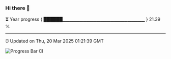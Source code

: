 ### Hi there 👋

⏳ Year progress { ██████▁▁▁▁▁▁▁▁▁▁▁▁▁▁▁▁▁▁▁▁▁▁▁▁ } 21.39 %

---

⏰ Updated on Thu, 20 Mar 2025 01:21:39 GMT

![Progress Bar CI](https://github.com/liununu/liununu/workflows/Progress%20Bar%20CI/badge.svg)
